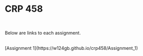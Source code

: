 <h1>CRP 458</h1>
<br>
<p>Below are links to each assignment.<p> 
<br>
[Assignment 1](https://w124gb.github.io/crp458/Assignment_1)

